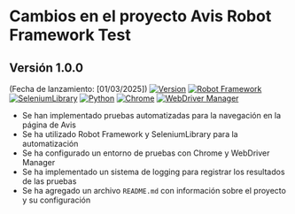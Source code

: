 # Cambios en el proyecto Avis Robot Framework Test

## Versión 1.0.0

(Fecha de lanzamiento: [01/03/2025])
[![Version](https://img.shields.io/badge/Version-1.0.0-blue.svg)](https://semver.org/)
[![Robot Framework](https://img.shields.io/badge/Robot%20Framework-4.0-blue.svg)](https://robotframework.org/)
[![SeleniumLibrary](https://img.shields.io/badge/SeleniumLibrary-4.4.0-blue.svg)](https://github.com/robotframework/SeleniumLibrary)
[![Python](https://img.shields.io/badge/Python-3.9-blue.svg)](https://www.python.org/)
[![Chrome](https://img.shields.io/badge/Chrome-90.0.4430.212-blue.svg)](https://www.google.com/chrome/)
[![WebDriver Manager](https://img.shields.io/badge/WebDriver%20Manager-3.4.2-blue.svg)](https://github.com/SergeyPirogov/webdriver_manager)

* Se han implementado pruebas automatizadas para la navegación en la página de Avis
* Se ha utilizado Robot Framework y SeleniumLibrary para la automatización
* Se ha configurado un entorno de pruebas con Chrome y WebDriver Manager
* Se ha implementado un sistema de logging para registrar los resultados de las pruebas
* Se ha agregado un archivo `README.md` con información sobre el proyecto y su configuración

